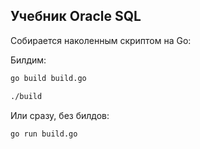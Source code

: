 ## Учебник Oracle SQL

Собирается наколенным скриптом на Go:

Билдим:

```bash
go build build.go
```

```bash
./build
```

Или сразу, без билдов:

```bash
go run build.go
```

